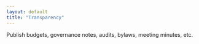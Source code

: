 ```yaml
---
layout: default
title: "Transparency"
---
```


Publish budgets, governance notes, audits, bylaws, meeting minutes, etc.
